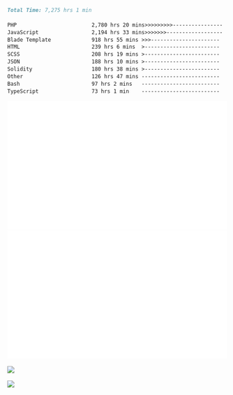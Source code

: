 <!--START_SECTION:waka-->

```markdown
Total Time: 7,275 hrs 1 min

PHP                        2,780 hrs 20 mins>>>>>>>>>----------------   37.56 %
JavaScript                 2,194 hrs 33 mins>>>>>>>------------------   29.65 %
Blade Template             918 hrs 55 mins >>>----------------------   12.41 %
HTML                       239 hrs 6 mins  >------------------------   03.23 %
SCSS                       208 hrs 19 mins >------------------------   02.81 %
JSON                       188 hrs 10 mins >------------------------   02.54 %
Solidity                   180 hrs 38 mins >------------------------   02.44 %
Other                      126 hrs 47 mins -------------------------   01.71 %
Bash                       97 hrs 2 mins   -------------------------   01.31 %
TypeScript                 73 hrs 1 min    -------------------------   00.99 %
```

<!--END_SECTION:waka-->

![](https://raw.githubusercontent.com/DrMaxis/github-stats-transparent/output/generated/overview.svg)
![](https://raw.githubusercontent.com/DrMaxis/github-stats-transparent/output/generated/languages.svg)

![](https://git-readme-stats-drmaxis-projects.vercel.app/api?username=drmaxis&show_icons=true&theme=outrun&count_private=true&show=reviews,discussions_started,discussions_answered,prs_merged,prs_merged_percentage&custom_title=2024%20Github%20Rank)
 
<a href="https://count.getloli.com/"><img src="https://count.getloli.com/get/@:maxis-the-alchemist?theme=rule34"></a>
<!-- https://count.getloli.com/get/@alchemist?theme=rule34 -->
<br>
